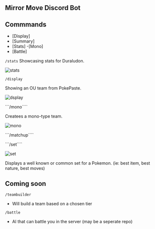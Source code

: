 ## Mirror Move Discord Bot




## Commmands 

- [Display]
- [Summary]
- [Stats]
-[Mono]
- [Battle]


```/stats```
Showcasing stats for Duraludon.

![stats](assets/stats.png)


```/display```

Showing an OU team from PokePaste.

![dsplay](assets/display.png)



```/mono````

Createes a mono-type team.

![mono](assets/mono.png)


```/matchup````

```/set````

![set](assets/set.png)

Displays a well known or common set for a Pokemon. (ie: best item, best nature, best moves)


## Coming soon 

```/teambuilder```

- Will build a team based on a chosen tier 

```/battle```

- AI that can battle you in the server (may be a seperate repo)

